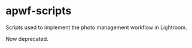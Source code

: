 # apwf-scripts

Scripts used to implement the photo management workflow in Lightroom.

Now deprecated.
